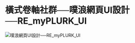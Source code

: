 # 橫式卷軸社群──噗浪網頁UI設計──RE_myPLURK_UI
<img src="https://images.plurk.com/5ViUFy9HQrHUvpN2Rh4rwu.png" alt="噗浪網頁UI設計──RE_myPLURK_UI">
